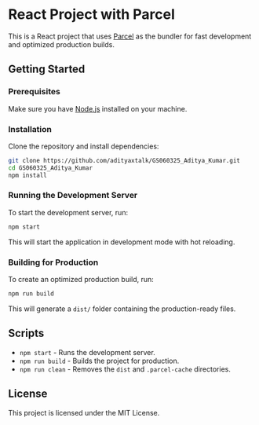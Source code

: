 # React Project with Parcel

This is a React project that uses [Parcel](https://parceljs.org/) as the bundler for fast development and optimized production builds.

## Getting Started

### Prerequisites
Make sure you have [Node.js](https://nodejs.org/) installed on your machine.

### Installation
Clone the repository and install dependencies:

```sh
git clone https://github.com/adityaxtalk/GS060325_Aditya_Kumar.git
cd GS060325_Aditya_Kumar
npm install
```

### Running the Development Server
To start the development server, run:

```sh
npm start
```
This will start the application in development mode with hot reloading.

### Building for Production
To create an optimized production build, run:

```sh
npm run build
```
This will generate a `dist/` folder containing the production-ready files.


## Scripts
- `npm start` - Runs the development server.
- `npm run build` - Builds the project for production.
- `npm run clean` - Removes the `dist` and `.parcel-cache` directories.

## License
This project is licensed under the MIT License.
